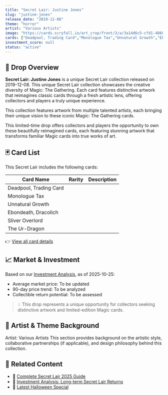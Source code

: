 ```yaml
---
title: "Secret Lair: Justine Jones"
slug: "justine-jones"
release_date: "2019-12-08"
theme: "horror"
artist: "Various Artists"
image: "https://cards.scryfall.io/art_crop/front/3/a/3a14d6c5-cfd1-4860-834a-5a0dc9df0320.jpg?1743765756"
cards: ["Deadpool, Trading Card","Monologue Tax","Unnatural Growth","Ebondeath, Dracolich","Sliver Overlord","The Ur-Dragon"]
investment_score: null
status: "active"
---
```


## 💠 Drop Overview
**Secret Lair: Justine Jones** is a unique Secret Lair collection released on 2019-12-08. This unique Secret Lair collection showcases the creative diversity of Magic: The Gathering. Each card features distinctive artwork that reimagines classic cards through a fresh artistic lens, offering collectors and players a truly unique experience.

This collection features artwork from multiple talented artists, each bringing their unique vision to these iconic Magic: The Gathering cards.

This limited-time drop offers collectors and players the opportunity to own these beautifully reimagined cards, each featuring stunning artwork that transforms familiar Magic cards into true works of art.

## 🃏 Card List
This Secret Lair includes the following cards:

| Card Name | Rarity | Description |
|-----------|---------|-------------|
| Deadpool, Trading Card |  |  |
| Monologue Tax |  |  |
| Unnatural Growth |  |  |
| Ebondeath, Dracolich |  |  |
| Sliver Overlord |  |  |
| The Ur-Dragon |  |  |

👉 [View all card details](/cards?drop=justine-jones)

## 📈 Market & Investment
Based on our [Investment Analysis](/investment/justine-jones), as of 2025-10-25:
- Average market price: To be updated
- 90-day price trend: To be analyzed
- Collectible return potential: To be assessed

> 💡 This drop represents a unique opportunity for collectors seeking distinctive artwork and limited-edition Magic cards.

## 🎨 Artist & Theme Background
Artist: Various Artists
This section provides background on the artistic style, collaborative partnerships (if applicable), and design philosophy behind this collection.

## 🔗 Related Content
- 📰 [Complete Secret Lair 2025 Guide](/news/secret-lair-2025-complete-guide)
- 💼 [Investment Analysis: Long-term Secret Lair Returns](/investment)
- 🎃 [Latest Halloween Special](/drops/secret-scare-superdrop-2025)